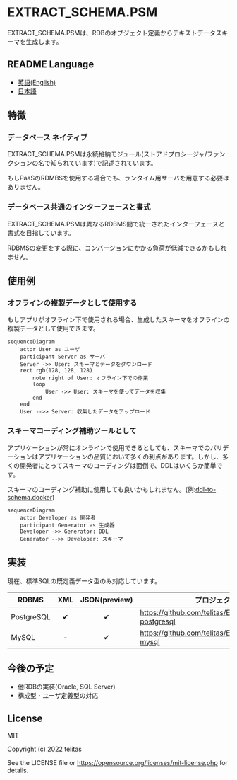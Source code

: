 # EXTRACT_SCHEMA.PSM

EXTRACT_SCHEMA.PSMは、RDBのオブジェクト定義からテキストデータスキーマを生成します。

## README Language

- [英語(English)](./README.md)
- [日本語](./README.ja-jp.md)

## 特徴

### データベース ネイティブ

EXTRACT_SCHEMA.PSMは永続格納モジュール(ストアドプロシージャ/ファンクションの名で知られています)で記述されています。

もしPaaSのRDMBSを使用する場合でも、ランタイム用サーバを用意する必要はありません。

### データベース共通のインターフェースと書式

EXTRACT_SCHEMA.PSMは異なるRDBMS間で統一されたインターフェースと書式を目指しています。

RDBMSの変更をする際に、コンバージョンにかかる負荷が低減できるかもしれません。

## 使用例

### オフラインの複製データとして使用する

もしアプリがオフライン下で使用される場合、生成したスキーマをオフラインの複製データとして使用できます。

```mermaid
sequenceDiagram
    actor User as ユーザ
    participant Server as サーバ
    Server ->> User: スキーマとデータをダウンロード
    rect rgb(128, 128, 128)
        note right of User: オフライン下での作業
        loop
            User ->> User: スキーマを使ってデータを収集
        end
    end
    User -->> Server: 収集したデータをアップロード

```

### スキーマコーディング補助ツールとして

アプリケーションが常にオンラインで使用できるとしても、スキーマでのバリデーションはアプリケーションの品質において多くの利点があります。しかし、多くの開発者にとってスキーマのコーディングは面倒で、DDLはいくらか簡単です。

スキーマのコーディング補助に使用しても良いかもしれません。(例:[ddl-to-schema.docker](https://github.com/telitas/ddl-to-schema.docker))

```mermaid
sequenceDiagram
    actor Developer as 開発者
    participant Generator as 生成器
    Developer ->> Generator: DDL
    Generator -->> Developer: スキーマ
```

## 実装

現在、標準SQLの既定義データ型のみ対応しています。

|   RDBMS  |XML|JSON(preview)|                      プロジェクトサイト                      |
|----------|:-:|:--:|--------------------------------------------------------|
|PostgreSQL| ✔ | ✔  |https://github.com/telitas/EXTRACT_SCHEMA.PSM-postgresql|
|MySQL     | - | ✔  |https://github.com/telitas/EXTRACT_SCHEMA.PSM-mysql     |

## 今後の予定

- 他RDBの実装(Oracle, SQL Server)
- 構成型・ユーザ定義型の対応

## License

MIT

Copyright (c) 2022 telitas

See the LICENSE file or https://opensource.org/licenses/mit-license.php for details.
